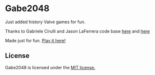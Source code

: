 # Gabe2048
Just added history Valve games for fun.

Thanks to Gabriele Cirulli and Jason LaFerrera code base [here](https://github.com/gabrielecirulli/2048) and [here](https://github.com/laferrera/doge2048)

Made just for fun. [Play it here!](http://gabe2048.com)


## License
Gabe2048 is licensed under the [MIT license.](https://github.com/toxicwar/doge2048/blob/master/LICENSE.txt)
